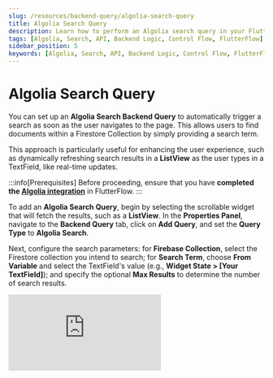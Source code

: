 ```yaml
---
slug: /resources/backend-query/algolia-search-query
title: Algolia Search Query
description: Learn how to perform an Algolia search query in your FlutterFlow app.
tags: [Algolia, Search, API, Backend Logic, Control Flow, FlutterFlow]
sidebar_position: 5
keywords: [Algolia, Search, API, Backend Logic, Control Flow, FlutterFlow]
---
```


# Algolia Search Query

You can set up an **Algolia Search Backend Query** to automatically trigger a search as soon as the user navigates to the page. This allows users to find documents within a Firestore Collection by simply providing a search term.

This approach is particularly useful for enhancing the user experience, such as dynamically refreshing search results in a **ListView** as the user types in a TextField, like real-time updates.

:::info[Prerequisites]
Before proceeding, ensure that you have **completed the [Algolia integration](../../../../ff-integrations/search/algolia-search.md#algolia-integration)** in FlutterFlow.
:::

To add an **Algolia Search Query**, begin by selecting the scrollable widget that will fetch the results, such as a **ListView**. In the **Properties Panel**, navigate to the **Backend Query** tab, click on **Add Query**, and set the **Query Type** to **Algolia Search**.

Next, configure the search parameters: for **Firebase Collection**, select the Firestore collection you intend to search; for **Search Term**, choose **From Variable** and select the TextField's value (e.g., **Widget State > [Your TextField]**); and specify the optional **Max Results** to determine the number of search results.

<div style={{
    position: 'relative',
    paddingBottom: 'calc(56.67989417989418% + 41px)', // Keeps the aspect ratio and additional padding
    height: 0,
    width: '100%'}}>
    <iframe 
        src="https://demo.arcade.software/iGWZLhKhNild9c9lNwJt?embed&show_copy_link=true"
        title=""
        style={{
            position: 'absolute',
            top: 0,
            left: 0,
            width: '100%',
            height: '100%',
            colorScheme: 'light'
        }}
        frameborder="0"
        loading="lazy"
        webkitAllowFullScreen
        mozAllowFullScreen
        allowFullScreen
        allow="clipboard-write">
    </iframe>
</div>
<p></p>